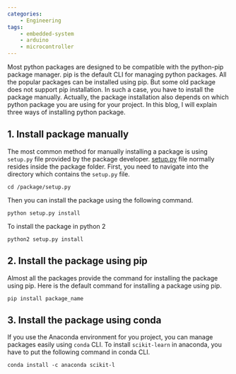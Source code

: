 ```yaml
---
categories:
    - Engineering
tags:
    - embedded-system
    - arduino
    - microcontroller
---
```



Most python packages are designed to be compatible with the python-pip package manager. pip is the default CLI for managing python packages. All the popular packages can be installed using pip. But some old package does not support pip installation. In such a case, you have to install the package manually. Actually, the package installation also depends on which python package you are using for your project. In this blog, I will explain three ways of installing python package. 

## 1. Install package manually
The most common method for manually installing a package is using `setup.py` file provided by the package developer. [setup.py](http://setup.py) file normally resides inside the package folder. First, you need to navigate into the directory which contains the `setup.py` file. 
```
cd /package/setup.py
```
Then you can install the package using the following command.
```
python setup.py install
```
To install the package in python 2
```
python2 setup.py install
```

## 2. Install the package using pip
Almost all the packages provide the command for installing the package using pip. Here is the default command for installing a package using pip.
```
pip install package_name
```

## 3. Install the package using conda
If you use the Anaconda environment for you project, you can manage packages easily using `conda` CLI. To install `scikit-learn` in anaconda, you have to put the following command in conda CLI. 
```
conda install -c anaconda scikit-l
```


